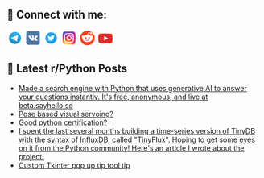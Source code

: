 ## 🔎 Connect with me:
[<img src="https://github.com/bullbesh/bullbesh/blob/main/images/Telegram.png" width="32" height="32" />](https://t.me/bullbesh)
[<img src="https://github.com/bullbesh/bullbesh/blob/main/images/VK.png" width="32" height="32" />](https://vk.com/bullbesh)
[<img src="https://github.com/bullbesh/bullbesh/blob/main/images/Twitter.png" width="32" height="32" />](https://twitter.com/bullbesh1)
[<img src="https://github.com/bullbesh/bullbesh/blob/main/images/Instagram.png" width="32" height="32" />](https://www.instagram.com/bullbesh)
[<img src="https://github.com/bullbesh/bullbesh/blob/main/images/Reddit.png" width="32" height="32" />](https://www.reddit.com/user/bullbesh)
[<img src="https://github.com/bullbesh/bullbesh/blob/main/images/YouTube.png" width="32" height="32" />](https://www.youtube.com/channel/UCtfjRs6uzgq5mfm8S06WTcg)

## 📕 Latest r/Python Posts
<!-- BLOG-POST-LIST:START -->
- [Made a search engine with Python that uses generative AI to answer your questions instantly. It&#39;s free, anonymous, and live at beta.sayhello.so](https://www.reddit.com/r/Python/comments/w30fkt/made_a_search_engine_with_python_that_uses/)
- [Pose based visual servoing?](https://www.reddit.com/r/Python/comments/w2z948/pose_based_visual_servoing/)
- [Good python certification?](https://www.reddit.com/r/Python/comments/w2xotm/good_python_certification/)
- [I spent the last several months building a time-series version of TinyDB with the syntax of InfluxDB, called &quot;TinyFlux&quot;. Hoping to get some eyes on it from the Python community! Here&#39;s an article I wrote about the project.](https://www.reddit.com/r/Python/comments/w2x2o1/i_spent_the_last_several_months_building_a/)
- [Custom Tkinter pop up tip tool tip](https://www.reddit.com/r/Python/comments/w2wasv/custom_tkinter_pop_up_tip_tool_tip/)
<!-- BLOG-POST-LIST:END -->
